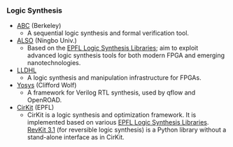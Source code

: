 ### Logic Synthesis
 - [ABC](https://github.com/berkeley-abc/abc) (Berkeley)
   - A sequential logic synthesis and formal verification tool.
 - [ALSO](https://github.com/nbulsi/also) (Ningbo Univ.)
   - Based on the [EPFL Logic Synthesis Libraries](https://github.com/lsils/lstools-showcase); aim to exploit advanced logic synthesis tools for both modern FPGA and emerging nanotechnologies.
 - [LLDHL](https://github.com/errordeveloper/llhdl)
   - A logic synthesis and manipulation infrastructure for FPGAs.
 - [Yosys](https://github.com/YosysHQ/yosys) (Clifford Wolf)
   - A framework for Verilog RTL synthesis, used by qflow and OpenROAD.
 - [CirKit](https://github.com/msoeken/cirkit) (EPFL)
   - CirKit is a logic synthesis and optimization framework. It is implemented based on various [EPFL Logic Synthesis Libraries](https://github.com/lsils/lstools-showcase). [RevKit 3.1](https://github.com/msoeken/revkit) (for reversible logic synthesis) is a Python library without a stand-alone interface as in CirKit. 
